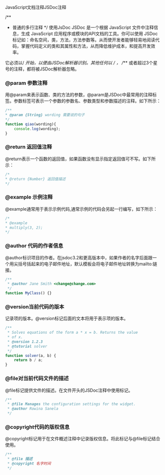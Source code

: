 JavaScript文档注释JSDoc注释

/**
* 普通的多行注释
*/
使用JsDoc
JSDoc 是一个根据 JavaScript 文件中注释信息，生成 JavaScript 应用程序或模块的API文档的工具。你可以使用 JSDoc 标记如：命名空间，类，方法，方法参数等。从而使开发者能够轻易地阅读代码，掌握代码定义的类和其属性和方法，从而降低维护成本，和提高开发效率。

它必须以/ **开始，以便由JSDoc解析器识别。其他任何以 /* ， /*** 或者超过3个星号的注释，都将被JSDoc解析器忽略。

### @param 参数注释
用@param来表示函数、类的方法的参数，@param是JSDoc中最常用的注释标签。参数标签可表示一个参数的参数名、参数类型和参数描述的注释。如下所示：
```js
/**
* @param {String} wording 需要说的句子
*/
function qiao(wording){
    console.log(wording);
}
```
### @return 返回值注释
@return表示一个函数的返回值，如果函数没有显示指定返回值可不写。如下所示：
```js
/*
* @return {Number} 返回值描述
*/

```
### @example 示例注释
@example通常用于表示示例代码,通常示例的代码会另起一行编写，如下所示：
```js
/*
* @example
* multiply(3, 2);
*/
```
### @author 代码的作者信息

@author标识项目的作者。在jsdoc3.2和更高版本中，如果作者的名字后面跟一个用尖括号括起来的电子邮件地址，默认模板会将电子邮件地址转换为mailto:链接。
```js
/**
 * @author Jane Smith <change@change.com>
 */
function MyClass() {}
```
### @version当前代码的版本

记录项的版本。@version标记后面的文本将用于表示项的版本。
```js
/**
 * Solves equations of the form a * x = b. Returns the value
 * of x.
 * @version 1.2.3
 * @tutorial solver
 */
function solver(a, b) {
    return b / a;
}
```
### @file对当前代码文件的描述

@file标记提供文件的描述。在文件开头的JSDoc注释中使用标记。
```js
/**
 * @file Manages the configuration settings for the widget.
 * @author Rowina Sanela 
 */
```
### @copyright代码的版权信息

@copyright标记用于在文件概述注释中记录版权信息。将此标记与@file标记结合使用。
```js
/**
 * @file 描述
 * @copyright 名字时间
 */
```